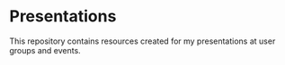 # Presentations
This repository contains resources created for my presentations at user groups and events.
